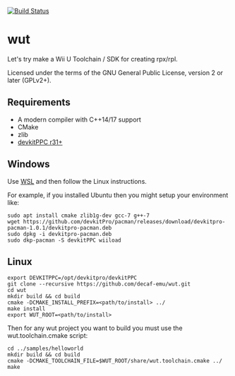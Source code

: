 [![Build Status](https://travis-ci.org/decaf-emu/wut.svg?branch=rewrite)](https://travis-ci.org/decaf-emu/wut)

# wut
Let's try make a Wii U Toolchain / SDK for creating rpx/rpl.

Licensed under the terms of the GNU General Public License, version 2 or later (GPLv2+).

## Requirements
- A modern compiler with C++14/17 support
- CMake
- zlib
- [devkitPPC r31+](https://devkitpro.org/wiki/Getting_Started)

## Windows
Use [WSL](https://docs.microsoft.com/en-us/windows/wsl/install-win10) and then follow the Linux instructions.

For example, if you installed Ubuntu then you might setup your environment like:

```
sudo apt install cmake zlib1g-dev gcc-7 g++-7
wget https://github.com/devkitPro/pacman/releases/download/devkitpro-pacman-1.0.1/devkitpro-pacman.deb
sudo dpkg -i devkitpro-pacman.deb
sudo dkp-pacman -S devkitPPC wiiload
```

## Linux
```
export DEVKITPPC=/opt/devkitpro/devkitPPC
git clone --recursive https://github.com/decaf-emu/wut.git
cd wut
mkdir build && cd build
cmake -DCMAKE_INSTALL_PREFIX=<path/to/install> ../
make install
export WUT_ROOT=<path/to/install>
```

Then for any wut project you want to build you must use the wut.toolchain.cmake script:

```
cd ../samples/helloworld
mkdir build && cd build
cmake -DCMAKE_TOOLCHAIN_FILE=$WUT_ROOT/share/wut.toolchain.cmake ../
make
```
